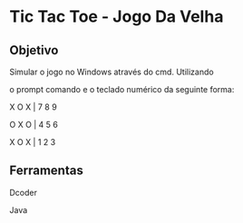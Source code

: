 # Tic Tac Toe - Jogo Da Velha



## Objetivo

  Simular o jogo no Windows através do cmd. Utilizando

o prompt comando e o teclado numérico da seguinte forma:

 

 X O X   |   7 8 9 <br>

 O X O   |   4 5 6 <br>

 X O X   |   1 2 3 <br>





## Ferramentas



Dcoder <br>

Java